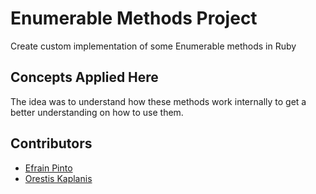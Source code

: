 # Enumerable Methods Project
Create custom implementation of some Enumerable methods in Ruby

## Concepts Applied Here

The idea was to understand how these methods work internally to get a better understanding on how to use them.

## Contributors

* [Efrain Pinto](https://github.com/efrapp)
* [Orestis Kaplanis](https://github.com/userman95)

